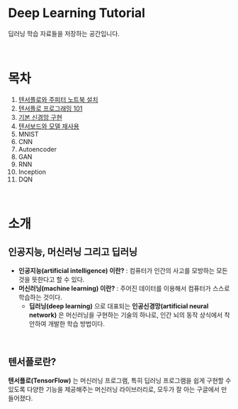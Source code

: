 # Deep Learning Tutorial

딥러닝 학습 자료들을 저장하는 공간입니다.

</br>

# 목차

1. [텐서플로와 주피터 노트북 설치](https://github.com/LeeSM0518/deep-learning/tree/master/TensorFlow-and-Jupyter-Install)
2. [텐서플로 프로그래밍 101](https://github.com/LeeSM0518/deep-learning/tree/master/TensorFlow-Programming-101)
3. [기본 신경망 구현](https://github.com/LeeSM0518/deep-learning/tree/master/Neural-Network-Implementation)
4. [텐서보드와 모델 재사용](https://github.com/LeeSM0518/deep-learning/tree/master/Tensor-board-and-model-reuse)
5. MNIST
6. CNN
7. Autoencoder
8. GAN
9. RNN
10. Inception
11. DQN

</br>

# 소개
## 인공지능, 머신러닝 그리고 딥러닝

* **인공지능(artificial intelligence) 이란?** : 컴퓨터가 인간의 사고를 모방하는 모든 것을 뜻한다고 할 수 있다.
* **머신러닝(machine learning) 이란?** : 주어진 데이터를 이용해서 컴퓨터가 스스로 학습하는 것이다.
  * **딥러닝(deep learning)** 으로 대표되는 **인공신경망(artificial neural network)** 은 머신러닝을 구현하는 기술의 하나로, 인간 뇌의 동작 상식에서 착안하여 개발한 학습 방법이다.

</br>

## 텐서플로란?

**텐서플로(TensorFlow)** 는 머신러닝 프로그램, 특히 딥러닝 프로그램을 쉽게 구현할 수 있도록 다양한 기능을 제공해주는 머신러닝 라이브러리로, 모두가 잘 아는 구글에서 만들어졌다.

